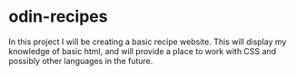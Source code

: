 # odin-recipes
In this project I will be creating a basic recipe website. This will display my knowledge of basic html, and will provide a place to work with CSS and possibly other languages in the future.